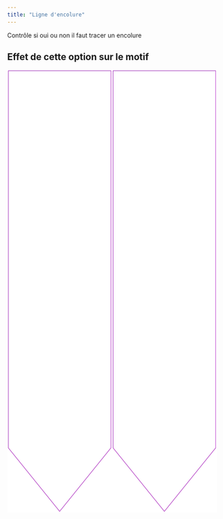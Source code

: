 ```yaml
---
title: "Ligne d'encolure"
---
```


Contrôle si oui ou non il faut tracer un encolure

## Effet de cette option sur le motif

![Cette image montre l'effet de cette option en superposant plusieurs variantes qui ont une valeur différente pour cette option](walburga_neckline_sample.svg "Effet de cette option sur le motif")
